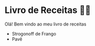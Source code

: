 # Livro de Receitas :woman_cook:

Olá! Bem vindo ao meu livro de receitas

- Strogonoff de Frango
- Pavê

